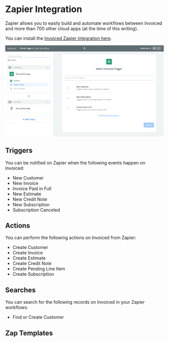 # Zapier Integration

Zapier allows you to easily build and automate workflows between Invoiced and more than 700 other cloud apps (at the time of this writing).

You can install the [Invoiced Zapier integration here](https://zapier.com/zapbook/invoiced).

[![Zapier Integration](../img/zapier-integration.png)](../img/zapier-integration.png)

## Triggers

You can be notified on Zapier when the following events happen on Invoiced:

- New Customer
- New Invoice
- Invoice Paid in Full
- New Estimate
- New Credit Note
- New Subscription
- Subscription Canceled

## Actions

You can perform the following actions on Invoiced from Zapier:

- Create Customer
- Create Invoice
- Create Estimate
- Create Credit Note
- Create Pending Line Item
- Create Subscription

## Searches

You can search for the following records on Invoiced in your Zapier workflows:

- Find or Create Customer

## Zap Templates

<script src="https://zapier.com/zapbook/embed/widget.js?services=invoiced&container=true&limit=10"></script>